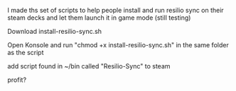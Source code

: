 I made ths set of scripts to help people install and run resilio sync on their steam decks and let them launch it in game mode (still testing)

Download install-resilio-sync.sh

Open Konsole and run "chmod +x install-resilio-sync.sh" in the same folder as the script

add script found in ~/bin called "Resilio-Sync" to steam

profit?

